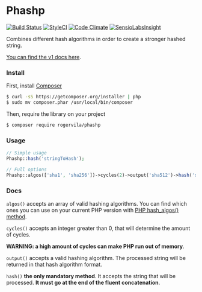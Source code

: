 # Phashp

[![Build Status](https://travis-ci.org/rogervila/phashp.svg?branch=master)](https://travis-ci.org/rogervila/phashp)
[![StyleCI](https://styleci.io/repos/43978114/shield?branch=master)](https://styleci.io/repos/43978114)
[![Code Climate](https://codeclimate.com/github/rogervila/phashp/badges/gpa.svg)](https://codeclimate.com/github/rogervila/phashp)
[![SensioLabsInsight](https://insight.sensiolabs.com/projects/cd4c4a22-7b0a-4d41-b1ea-0bf127729075/big.png)](https://insight.sensiolabs.com/projects/cd4c4a22-7b0a-4d41-b1ea-0bf127729075)

Combines different hash algorithms in order to create a stronger hashed string.

[You can find the v1 docs here](https://github.com/rogervila/phashp/tree/1.0).

### Install

First, install [Composer](https://getcomposer.org/)
```sh
$ curl -sS https://getcomposer.org/installer | php
$ sudo mv composer.phar /usr/local/bin/composer
```

Then, require the library on your project
```sh
$ composer require rogervila/phashp
```

### Usage

```php
// Simple usage
Phashp::hash('stringToHash');

// Full options
Phashp::algos(['sha1', 'sha256'])->cycles(2)->output('sha512')->hash('stringToHash');
```

 ### Docs
 
 `algos()` accepts an array of valid hashing algorithms. You can find which ones you can use on your current PHP version with [PHP hash_algos() method](http://php.net/manual/en/function.hash-algos.php).
 
 `cycles()` accepts an integer greater than 0, that will determine the amount of cycles.
 
 **WARNING: a high amount of cycles can make PHP run out of memory**.

`output()` accepts a valid hashing algorithm. The processed string will be returned in that hash algorithm format.

`hash()` **the only mandatory method**. It accepts the string that will be processed. **It must go at the end of the fluent concatenation**.



